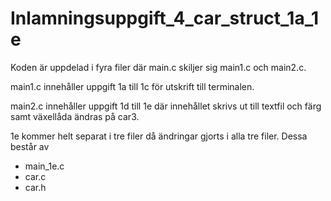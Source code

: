 # Inlamningsuppgift_4_car_struct_1a_1e

Koden är uppdelad i fyra filer där main.c skiljer sig main1.c och main2.c.

main1.c innehåller uppgift 1a till 1c för utskrift till terminalen.

main2.c innehåller uppgift 1d till 1e där innehållet skrivs ut till textfil och färg samt växellåda ändras på car3.

1e kommer helt separat i tre filer då ändringar gjorts i alla tre filer.
Dessa består av 
- main_1e.c
- car.c
- car.h

